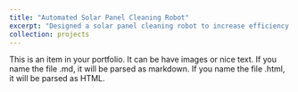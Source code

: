 ```yaml
---
title: "Automated Solar Panel Cleaning Robot"
excerpt: "Designed a solar panel cleaning robot to increase efficiency of solar panel and reduce operational costs. Funded by Hon' Govt. of Karnataka <br/><img src='/images/500x300.png'>"
collection: projects
---
```


This is an item in your portfolio. It can be have images or nice text. If you name the file .md, it will be parsed as markdown. If you name the file .html, it will be parsed as HTML. 
